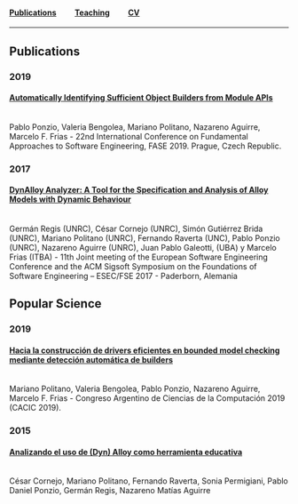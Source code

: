 
#### [Publications](/publications)&nbsp;   &nbsp;   &nbsp;   &nbsp;   &nbsp; [Teaching](/teaching)&nbsp;   &nbsp;   &nbsp;   &nbsp;   &nbsp;   [CV](/CVPolitano-2019-Ingles.pdf")

---
## Publications

### 2019

#### [Automatically Identifying Sufficient Object Builders from Module APIs](/paperBuilders.pdf )
<br>
Pablo Ponzio, Valeria Bengolea, Mariano Politano, Nazareno Aguirre, Marcelo F. Frias - 22nd International Conference on Fundamental Approaches to Software Engineering, FASE 2019. Prague, Czech Republic.

### 2017

#### [DynAlloy Analyzer: A Tool for the Specification and Analysis of Alloy Models with Dynamic Behaviour](/paperDynAlloyFSE.pdf )
<br>
Germán Regis (UNRC), César Cornejo (UNRC), Simón Gutiérrez Brida (UNRC), Mariano Politano (UNRC), Fernando Raverta (UNC), Pablo Ponzio (UNRC), Nazareno Aguirre (UNRC), Juan Pablo Galeotti, (UBA) y Marcelo Frias (ITBA) - 11th Joint meeting of the European Software Engineering Conference and the ACM Sigsoft Symposium on the Foundations of Software Engineering – ESEC/FSE 2017 - Paderborn, Alemania


## Popular Science

### 2019

#### [Hacia la construcción de drivers eficientes en bounded model checking mediante detección automática de builders](/paperCACIC2019.pdf )
<br>
Mariano Politano, Valeria Bengolea, Pablo Ponzio, Nazareno Aguirre, Marcelo F. Frias - Congreso Argentino de Ciencias de la Computación 2019 (CACIC 2019).

### 2015

#### [Analizando el uso de (Dyn) Alloy como herramienta educativa](/paperCACIC2015.pdf )
<br>
César Cornejo, Mariano Politano, Fernando Raverta, Sonia Permigiani, Pablo Daniel Ponzio, Germán Regis, Nazareno Matías Aguirre